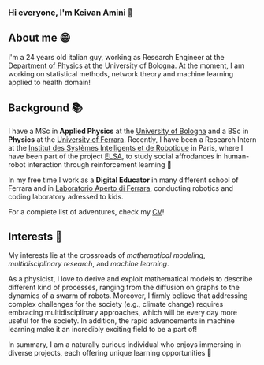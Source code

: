 ### Hi everyone, I'm Keivan Amini 👋

## About me 😄
I'm a 24 years old italian guy, working as Research Engineer at the [Department of Physics](https://physics-astronomy.unibo.it/en) at the University of Bologna. At the moment, I am working on statistical methods, network theory and machine learning applied to health domain!

## Background 📚
I have a MSc in **Applied Physics** at the [University of Bologna](https://www.unibo.it/it) and a BSc in **Physics** at the [University of Ferrara](https://www.unife.it/it). Recently, I have been a Research Intern at the [Institut des Systèmes Intelligents et de Robotique](https://www.isir.upmc.fr/isir/presentation/?lang=en) in Paris, where I have been part of the project [ELSA](https://www.isir.upmc.fr/projects/elsa/?lang=en), to study social affrodances in human-robot interaction through reinforcement learning 🤖

In my free time I work as a **Digital Educator** in many different school of Ferrara and in [Laboratorio Aperto di Ferrara](https://laboratorioapertoferrara.it/), conducting robotics and coding laboratory adressed to kids.

For a complete list of adventures, check my [CV](https://www.unibo.it/sitoweb/keivan.amini2/download/en/CV_Keivan_Amini.pdf)!

## Interests 🧠
My interests lie at the crossroads of *mathematical modeling*, *multidisciplinary research*, and *machine learning*.

As a physicist, I love to derive and exploit mathematical models to describe different kind of processes, ranging from the diffusion on graphs to the dynamics of a swarm of robots. Moreover, I firmly believe that addressing complex challenges for the society (e.g., climate change) requires embracing multidisciplinary approaches, which will be every day more useful for the society. In addition, the rapid advancements in machine learning make it an incredibly exciting field to be a part of!

In summary, I am a naturally curious individual who enjoys immersing in diverse projects, each offering unique learning opportunities 🌱










<!--
**keivan-amini/keivan-amini** is a ✨ _special_ ✨ repository because its `README.md` (this file) appears on your GitHub profile.

Here are some ideas to get you started:

- 🔭 I’m currently working on ...
- 🌱 I’m currently learning ...
- 👯 I’m looking to collaborate on ...
- 🤔 I’m looking for help with ...
- 💬 Ask me about ...
- 📫 How to reach me: ...
- 😄 Pronouns: ...
- ⚡ Fun fact: ...
-->

